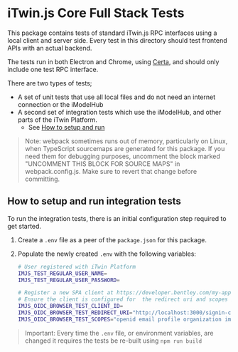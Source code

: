 # iTwin.js Core Full Stack Tests

This package contains tests of standard iTwin.js RPC interfaces using a local client and server side.
Every test in this directory should test frontend APIs with an actual backend.

The tests run in both Electron and Chrome, using [Certa](https://www.npmjs.com/package/@bentley/certa), and should only include one test RPC interface.

There are two types of tests;

- A set of unit tests that use all local files and do not need an internet connection or the iModelHub
- A second set of integration tests which use the iModelHub, and other parts of the iTwin Platform.
  - See [How to setup and run](#how-to-setup-and-run-integration-tests)

> Note: webpack sometimes runs out of memory, particularly on Linux, when TypeScript sourcemaps are generated for this package. If you need them for debugging purposes, uncomment the block marked "UNCOMMENT THIS BLOCK FOR SOURCE MAPS" in webpack.config.js. Make sure to revert that change before committing.

## How to setup and run integration tests

To run the integration tests, there is an initial configuration step required to get started.

1. Create a `.env` file as a peer of the `package.json` for this package.
1. Populate the newly created `.env` with the following variables:

    ```sh
    # User registered with iTwin Platform
    IMJS_TEST_REGULAR_USER_NAME=
    IMJS_TEST_REGULAR_USER_PASSWORD=

    # Register a new SPA client at https://developer.bentley.com/my-apps.
    # Ensure the client is configured for  the redirect uri and scopes below.
    IMJS_OIDC_BROWSER_TEST_CLIENT_ID=
    IMJS_OIDC_BROWSER_TEST_REDIRECT_URI="http://localhost:3000/signin-callback"
    IMJS_OIDC_BROWSER_TEST_SCOPES="openid email profile organization imodelhub context-registry-service:read-only product-settings-service"
    ```

> Important: Every time the `.env` file, or environment variables, are changed it requires the tests be re-built using `npm run build`
